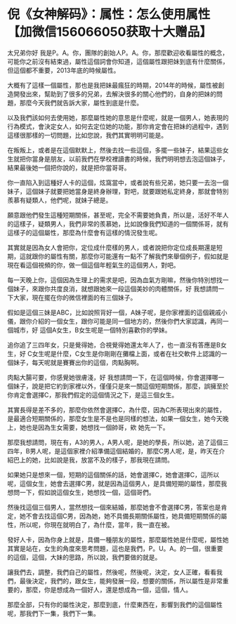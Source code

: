 # 倪《女神解码》：属性：怎么使用属性【加微信156066050获取十大赠品】

太兄弟你好 我是P。A。你，團隊的創始人P。A。你，那麼歡迎收看屬性的概念，可能你之前沒有結束過，屬性這個詞會你知道，這個屬性跟把妹到底有什麼關係，但這個都不重要，2013年底的時候屬性。

大概有了這樣一個屬性，那也是我把妹最瘋狂的時期，2014年的時候，屬性被創造開發出來，幫助到了很多的兄弟，去解決很多的關心他們的，自身的把妹的問題，那麼今天我們就告訴大家，屬性到底是什麼。

以及我們該如何去使用她，那麼屬性她的意思是什麼呢，就是一個男人，她表現的行為模式，會決定女人，如何去定位她的功能，那你肯定會在把妹的過程中，遇到這樣很那樣的一切問題，比如您說，我們其實明明可能是。

在叛叛上，或者是在這個默默上，然後去找一些這個，多擺一些妹子，結果這些女生就把你當身是朋友，以前我們在學校裡讀書的時候，我們明明想去泡這個妹子，結果最後她一個把你說的，就是把你當哥哥。

你一直陷入到這種好人卡的這個，炫窩當中，或者說有些兄弟，她只要一去泡一個妹子，這個妹子就要把她當身是終身辦理，對吧，就要跟她私定終身，那就會特別羨慕有疑類人，他們呢，就妹子總是。

願意跟他們發生這種短期關係，甚至呢，完全不需要她負責，所以是，活好不年人的這樣子，疑類男人，我們非常的羨慕她，比如說像我們知道的一個關係哥，就有這樣子的這個屬性，那麼為什麼會有這樣的情況發生呢。

其實就是因為女人會把你，定位成什麼樣的男人，或者說把你定位成長期還是短期，這就跟你的屬性有關，那麼你可能還有一點不了解我們來舉個例子，假如就是現在看這個視頻的你，做一個這個年輕氣生的這個男人，對吧。

每一天晚上你，這個因為生理上的需求是吧，因為血氣方剛嘛，然後你特別想找一個妹子，來跟你共度良消，就想跟她來一段這個美妙的肉體關係，好 我想請問一下大家，現在擺在你的微信裡面的有三個妹子。

假如是這個三妹是ABC，比如說照背好一個，A妹子呢，是你家裡面的這個親戚小儀，跟你介紹的一個女生，跟你可能是同一個地方的，然後你們大家認識，再同一個城市，好 這個A女生，B女生呢是一個特別喜歡你的學妹。

追你追了三四年女，只是覺得她，合視覺得她還太年人了，也一直沒有答應是B女生，好 C女生呢是什麼，C女生是你剛剛在攤檔上面，或者在社交軟件上認識的一個妹子，每天呢就是賽賽出你的這個，肉點胸啊。

肉點大腸可要，你感覺她很膚淺，好 我想請問一下，在這個時候，你會選擇哪一個妹子，說是把它約到家裡以外，僅僅只是來一關這個短期關係，那麼，誤擁至於你肯定會選擇C，那我們假定的這個情況之下，是這三個女生。

其實長得是差不多的，那麼你依然會選擇C，為什麼，因為C所表現出來的屬性，是最適合短期關係的，那麼女生是不是也是同樣的想法，如果一個女生，她今天晚上，她也是因為生女需要，她想找一個帥哥，欸 她先一下。

那麼我想請問，現在有，A3的男人，A男人呢，是她的學長，所以她，追了這個三四年，B男人呢，是這個家裡介紹準備這個結婚的，那麼C男人呢，是，昨天在介紹巴上的她，比如說是我，放當不及的樣子，那我現在請問。

如果她只是想來一個，短期的這個關係的話，她會選擇C，她會選擇C，這所以呢，這個女生，她會去選擇C男，就是因為這個男人，是具備短期的屬性，那麼我想問一下，假如說這個女生，她想找一個，這個哥們。

然後找這個三個男人，當然想找一個來結婚，那麼她會不會選擇C男，答案也是肯定，她不會去找這個C男，因為她，她不具備長期關係屬性，她具備短期關係的屬性，所以呢，你現在就明白了，為什麼，當年，我一直在被。

發好人卡，因為你身上就是，具備一種朋友的屬性，那麼屬性她是什麼呢，屬性她其實是站在，女生的角度來思考問題，這也是我們，P。U。A。的一個，很重要的這個，這個，大妹的思路，所以說，我們要做的就是。

讓我們去，調整，我們自己的屬性，然後呢，然後呢，決定，女人正確，看看我們，最後決定，我們的，跟女生，能夠發展一段，想要的關係，所以屬性是非常重要的，那麼，你是想成為一個好人，還是想成為一個，這個，情人。

那麼全部，只有你的屬性決定，那麼到底，什麼東西在，影響到我們的這個屬性呢，那我們下一集，我們下一集。